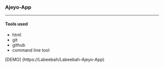 ### Ajeyo-App

---------------------


#### Tools used
- html
- git
- github
- command line tool








[DEMO] (https://Labeebah/Labeebah-Ajeyo-App)